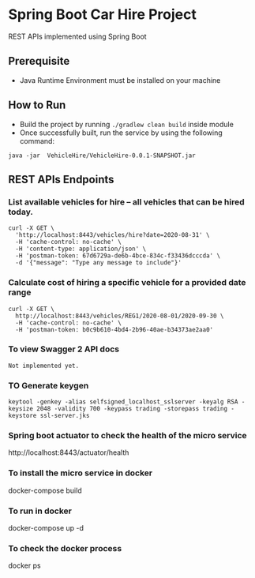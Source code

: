 # Spring Boot Car Hire Project
REST APIs implemented using Spring Boot

## Prerequisite 

* Java Runtime Environment must be installed on your machine

## How to Run

* Build the project by running `./gradlew clean build` inside module
* Once successfully built, run the service by using the following command:
```
java -jar  VehicleHire/VehicleHire-0.0.1-SNAPSHOT.jar
```

## REST APIs Endpoints

### List available vehicles for hire – all vehicles that can be hired today.
```
curl -X GET \
  'http://localhost:8443/vehicles/hire?date=2020-08-31' \
  -H 'cache-control: no-cache' \
  -H 'content-type: application/json' \
  -H 'postman-token: 67d6729a-de6b-4bce-834c-f33436dcccda' \
  -d '{"message": "Type any message to include"}'

```

### Calculate cost of hiring a specific vehicle for a provided date range 
```
curl -X GET \
  http://localhost:8443/vehicles/REG1/2020-08-01/2020-09-30 \
  -H 'cache-control: no-cache' \
  -H 'postman-token: b0c9b610-4bd4-2b96-40ae-b34373ae2aa0'

```

### To view Swagger 2 API docs
```
Not implemented yet.
```

### TO Generate keygen
 
```
keytool -genkey -alias selfsigned_localhost_sslserver -keyalg RSA -keysize 2048 -validity 700 -keypass trading -storepass trading -keystore ssl-server.jks
```

### Spring boot actuator to check the health of the micro service 
http://localhost:8443/actuator/health


### To install the micro service in docker
docker-compose build

### To run in docker
docker-compose up -d

### To check the docker process
docker ps